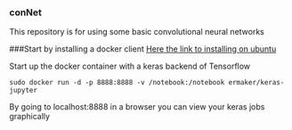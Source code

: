 ### conNet 
This repository is for using some basic convolutional neural networks


###Start by installing a docker client
[Here the link to installing on ubuntu](https://docs.docker.com/engine/getstarted/linux_install_help/)

Start up the docker container with a keras backend of Tensorflow

```
sudo docker run -d -p 8888:8888 -v /notebook:/notebook ermaker/keras-jupyter
```

By going to localhost:8888 in a browser you can view your keras jobs graphically
